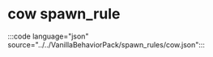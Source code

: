 # cow spawn_rule

:::code language="json" source="../../VanillaBehaviorPack/spawn_rules/cow.json":::
